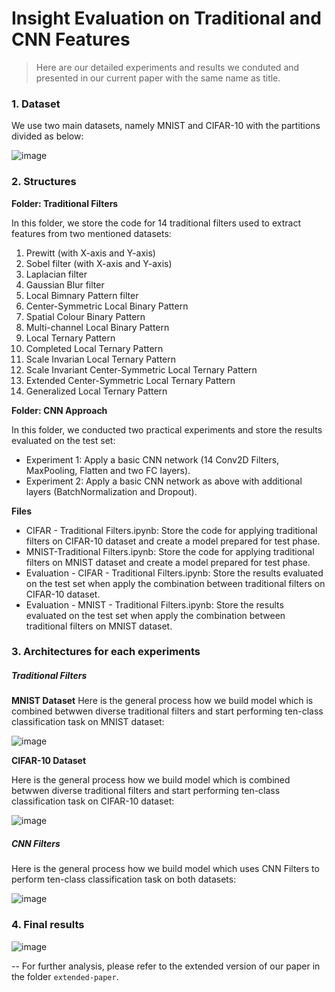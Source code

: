 # Insight Evaluation on Traditional and CNN Features

> Here are our detailed experiments and results we conduted and presented in our current paper with the same name as title. 

### 1. Dataset 
We use two main datasets, namely MNIST and CIFAR-10 with the partitions divided as below:


![image](https://user-images.githubusercontent.com/41055526/131259997-a1450bd1-db64-4c78-9797-5debc9071f6e.png)


### 2. Structures

**Folder: Traditional Filters**

In this folder, we store the code for 14 traditional filters used to extract features from two mentioned datasets: 
1. Prewitt (with X-axis and Y-axis)
2. Sobel filter (with X-axis and Y-axis)
3. Laplacian filter
4. Gaussian Blur filter
5. Local Bimnary Pattern filter
6. Center-Symmetric Local Binary Pattern
7. Spatial Colour Binary Pattern 
8. Multi-channel Local Binary Pattern 
9. Local Ternary Pattern 
10. Completed Local Ternary Pattern 
11. Scale Invarian Local Ternary Pattern 
12. Scale Invariant Center-Symmetric Local Ternary Pattern 
13. Extended Center-Symmetric Local Ternary Pattern
14. Generalized Local Ternary Pattern 

**Folder: CNN Approach**

In this folder, we conducted two practical experiments and store the results evaluated on the test set: 

* Experiment 1: Apply a basic CNN network (14 Conv2D Filters, MaxPooling, Flatten and two FC layers).
* Experiment 2: Apply a basic CNN network as above with additional layers (BatchNormalization and Dropout).

**Files**

* CIFAR - Traditional Filters.ipynb: Store the code for applying traditional filters on CIFAR-10 dataset and create a model prepared for test phase. 
* MNIST-Traditional Filters.ipynb: Store the code for applying traditional filters on MNIST dataset and create a model prepared for test phase.
* Evaluation - CIFAR - Traditional Filters.ipynb: Store the results evaluated on the test set when apply the combination between traditional filters on CIFAR-10 dataset. 
* Evaluation - MNIST - Traditional Filters.ipynb: Store the results evaluated on the test set when apply the combination between traditional filters on MNIST dataset. 

### 3. Architectures for each experiments

##### Traditional Filters

**MNIST Dataset**
Here is the general process how we build model which is combined betwwen diverse traditional filters and start performing ten-class classification task on MNIST dataset:

![image](https://user-images.githubusercontent.com/41055526/131260220-aaf1eedb-eb5d-449b-845e-69a97b40fd5d.png)

**CIFAR-10 Dataset**

Here is the general process how we build model which is combined betwwen diverse traditional filters and start performing ten-class classification task on CIFAR-10 dataset:

![image](https://user-images.githubusercontent.com/41055526/131260239-0938b9f6-124b-4dea-8dc6-d9956a8f8606.png)

##### CNN Filters
Here is the general process how we build model which uses CNN Filters to perform ten-class classification task on both datasets:

![image](https://user-images.githubusercontent.com/41055526/131260267-d6ebedb0-5a9e-44b1-a9b0-09a5b5fa4ef0.png)


### 4. Final results

![image](https://user-images.githubusercontent.com/41055526/131260049-cd70f703-08f0-4bce-afb9-88fff01b18eb.png)

--
For further analysis, please refer to the extended version of our paper in the folder `extended-paper`. 

